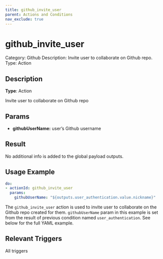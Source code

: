 ```yaml
---
title: github_invite_user
parent: Actions and Conditions
nav_exclude: true
---
```


# github_invite_user

Category: Github
Description: Invite user to collaborate on Github repo.
Type: Action

## Description

**Type**: Action

Invite user to collaborate on Github repo

## Params

- **githubUserName:** user’s Github username

## Result

No additional info is added to the global payload outputs.

## Usage Example

```yaml
do:
- actionId: github_invite_user
  params:
    githubUserName: "${outputs.user_authentication.value.nickname}"
```

The `github_invite_user` action is used to invite user to collaborate on the Github repo created for them. `githubUserName` param in this example is set from the result of previous condition named `user_authentication`. See below for the full YAML example.

## Relevant Triggers

All triggers